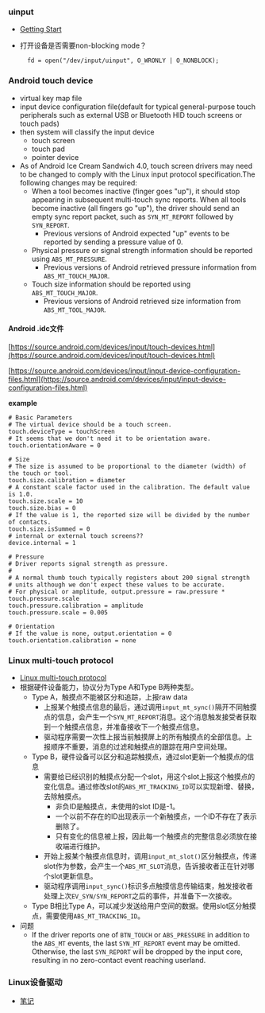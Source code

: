 ### uinput

* [Getting Start](http://thiemonge.org/getting-started-with-uinput)
* 打开设备是否需要non-blocking mode？

        fd = open("/dev/input/uinput", O_WRONLY | O_NONBLOCK);

### Android touch device

* virtual key map file
* input device configuration file(default for typical general-purpose touch peripherals such as external USB or Bluetooth HID touch screens or touch pads)
* then system will classify the input device
  * touch screen
  * touch pad
  * pointer device
* As of Android Ice Cream Sandwich 4.0, touch screen drivers may need to be changed to comply with the Linux input protocol specification.The following changes may be required:
  * When a tool becomes inactive (finger goes "up"), it should stop appearing in subsequent multi-touch sync reports. When all tools become inactive (all fingers go "up"), the driver should send an empty sync report packet, such as `SYN_MT_REPORT` followed by `SYN_REPORT`.
    * Previous versions of Android expected "up" events to be reported by sending a pressure value of 0.
  * Physical pressure or signal strength information should be reported using `ABS_MT_PRESSURE`.
    * Previous versions of Android retrieved pressure information from `ABS_MT_TOUCH_MAJOR`.
  * Touch size information should be reported using `ABS_MT_TOUCH_MAJOR`.
    * Previous versions of Android retrieved size information from `ABS_MT_TOOL_MAJOR`.

#### Android .idc文件

[https://source.android.com/devices/input/touch-devices.html](https://source.android.com/devices/input/touch-devices.html)

[https://source.android.com/devices/input/input-device-configuration-files.html](https://source.android.com/devices/input/input-device-configuration-files.html)

**example**

    # Basic Parameters
    # The virtual device should be a touch screen.
    touch.deviceType = touchScreen
    # It seems that we don't need it to be orientation aware.
    touch.orientationAware = 0

    # Size
    # The size is assumed to be proportional to the diameter (width) of the touch or tool.
    touch.size.calibration = diameter
    # A constant scale factor used in the calibration. The default value is 1.0.
    touch.size.scale = 10  
    touch.size.bias = 0
    # If the value is 1, the reported size will be divided by the number of contacts.
    touch.size.isSummed = 0
    # internal or external touch screens??
    device.internal = 1

    # Pressure  
    # Driver reports signal strength as pressure.  
    #  
    # A normal thumb touch typically registers about 200 signal strength  
    # units although we don't expect these values to be accurate.
    # For physical or amplitude, output.pressure = raw.pressure * touch.pressure.scale
    touch.pressure.calibration = amplitude  
    touch.pressure.scale = 0.005  
  
    # Orientation
    # If the value is none, output.orientation = 0
    touch.orientation.calibration = none

### Linux multi-touch protocol

* [Linux multi-touch protocol](https://www.kernel.org/doc/Documentation/input/multi-touch-protocol.txt)
* 根据硬件设备能力，协议分为Type A和Type B两种类型。
  * Type A，触摸点不能被区分和追踪，上报raw data
    * 上报某个触摸点信息的最后，通过调用`input_mt_sync()`隔开不同触摸点的信息，会产生一个`SYN_MT_REPORT`消息。这个消息触发接受者获取到一个触摸点信息，并准备接收下一个触摸点信息。
    * 驱动程序需要一次性上报当前触摸屏上的所有触摸点的全部信息。上报顺序不重要，消息的过滤和触摸点的跟踪在用户空间处理。
  * Type B，硬件设备可以区分和追踪触摸点，通过slot更新一个触摸点的信息
    * 需要给已经识别的触摸点分配一个slot，用这个slot上报这个触摸点的变化信息。通过修改slot的`ABS_MT_TRACKING_ID`可以实现新增、替换，去除触摸点。
      * 非负ID是触摸点，未使用的slot ID是-1。
      * 一个以前不存在的ID出现表示一个新触摸点，一个ID不存在了表示删除了。
      * 只有变化的信息被上报，因此每一个触摸点的完整信息必须放在接收端进行维护。
    * 开始上报某个触摸点信息时，调用`input_mt_slot()`区分触摸点，传递slot作为参数，会产生一个`ABS_MT_SLOT`消息，告诉接收者正在针对哪个slot更新信息。
    * 驱动程序调用`input_sync()`标识多点触摸信息传输结束，触发接收者处理上次`EV_SYN/SYN_REPORT`之后的事件，并准备下一次接收。
  * Type B相比Type A，可以减少发送给用户空间的数据。使用slot区分触摸点，需要使用`ABS_MT_TRACKING_ID`。
* 问题
  * If the driver reports one of `BTN_TOUCH` or `ABS_PRESSURE` in addition to the `ABS_MT` events, the last `SYN_MT_REPORT` event may be omitted. Otherwise, the last `SYN_REPORT` will be dropped by the input core, resulting in no zero-contact event reaching userland.

### Linux设备驱动

* [笔记](https://github.com/loveisbug/lettuce/blob/master/wiki/android/uinput/linux_device_driver.md)